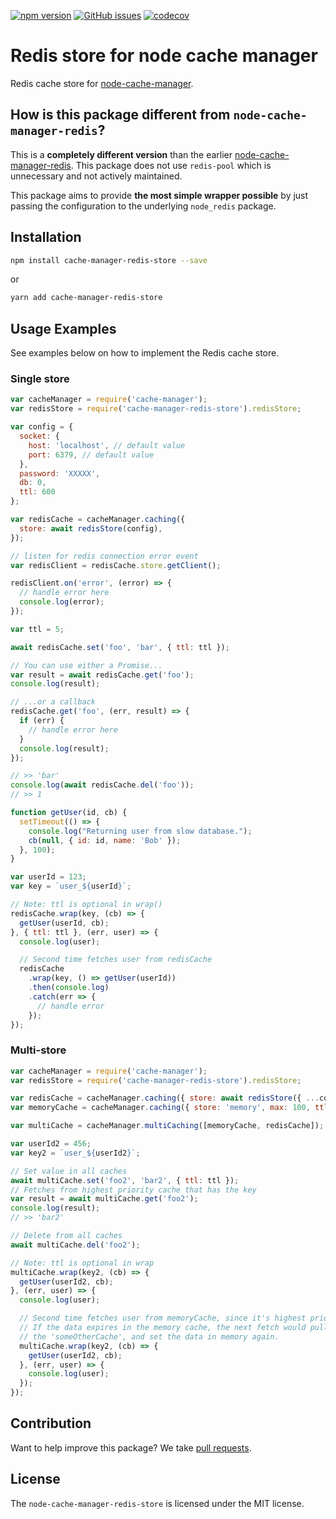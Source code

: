 [![npm version](https://badge.fury.io/js/cache-manager-redis-store.svg)](https://badge.fury.io/js/cache-manager-redis-store)
[![GitHub issues](https://img.shields.io/github/issues/dabroek/node-cache-manager-redis-store.svg)](https://github.com/dabroek/node-cache-manager-redis-store/issues)
[![codecov](https://codecov.io/github/dabroek/node-cache-manager-redis-store/branch/master/graph/badge.svg?token=QmCNGyCLlD)](https://codecov.io/github/dabroek/node-cache-manager-redis-store)

Redis store for node cache manager
==================================

Redis cache store for [node-cache-manager](https://github.com/BryanDonovan/node-cache-manager).

How is this package different from `node-cache-manager-redis`?
----------------------------------------------------------------------------------
This is a **completely different version** than the earlier [node-cache-manager-redis](https://github.com/dial-once/node-cache-manager-redis). This package does not use `redis-pool` which is unnecessary and not actively maintained.

This package aims to provide **the most simple wrapper possible** by just passing the configuration to the underlying `node_redis` package.

Installation
------------

```sh
npm install cache-manager-redis-store --save
```
or
```sh
yarn add cache-manager-redis-store
```

Usage Examples
--------------

See examples below on how to implement the Redis cache store.

### Single store

```js
var cacheManager = require('cache-manager');
var redisStore = require('cache-manager-redis-store').redisStore;

var config = {
  socket: {
    host: 'localhost', // default value
    port: 6379, // default value
  },
  password: 'XXXXX',
  db: 0,
  ttl: 600
};

var redisCache = cacheManager.caching({
  store: await redisStore(config),
});

// listen for redis connection error event
var redisClient = redisCache.store.getClient();

redisClient.on('error', (error) => {
  // handle error here
  console.log(error);
});

var ttl = 5;

await redisCache.set('foo', 'bar', { ttl: ttl });

// You can use either a Promise...
var result = await redisCache.get('foo');
console.log(result);

// ...or a callback
redisCache.get('foo', (err, result) => {
  if (err) {
    // handle error here
  }
  console.log(result);
});

// >> 'bar'
console.log(await redisCache.del('foo'));
// >> 1

function getUser(id, cb) {
  setTimeout(() => {
    console.log("Returning user from slow database.");
    cb(null, { id: id, name: 'Bob' });
  }, 100);
}

var userId = 123;
var key = `user_${userId}`;

// Note: ttl is optional in wrap()
redisCache.wrap(key, (cb) => {
  getUser(userId, cb);
}, { ttl: ttl }, (err, user) => {
  console.log(user);

  // Second time fetches user from redisCache
  redisCache
    .wrap(key, () => getUser(userId))
    .then(console.log)
    .catch(err => {
      // handle error
    });
});
```

### Multi-store

```js
var cacheManager = require('cache-manager');
var redisStore = require('cache-manager-redis-store').redisStore;

var redisCache = cacheManager.caching({ store: await redisStore({ ...config, db: 0, ttl: 600 }) });
var memoryCache = cacheManager.caching({ store: 'memory', max: 100, ttl: 60 });

var multiCache = cacheManager.multiCaching([memoryCache, redisCache]);

var userId2 = 456;
var key2 = `user_${userId2}`;

// Set value in all caches
await multiCache.set('foo2', 'bar2', { ttl: ttl });
// Fetches from highest priority cache that has the key
var result = await multiCache.get('foo2');
console.log(result);
// >> 'bar2'

// Delete from all caches
await multiCache.del('foo2');

// Note: ttl is optional in wrap
multiCache.wrap(key2, (cb) => {
  getUser(userId2, cb);
}, (err, user) => {
  console.log(user);

  // Second time fetches user from memoryCache, since it's highest priority.
  // If the data expires in the memory cache, the next fetch would pull it from
  // the 'someOtherCache', and set the data in memory again.
  multiCache.wrap(key2, (cb) => {
    getUser(userId2, cb);
  }, (err, user) => {
    console.log(user);
  });
});
```

Contribution
------------

Want to help improve this package? We take [pull requests](https://github.com/dabroek/node-cache-manager-redis-store/pulls).


License
-------

The `node-cache-manager-redis-store` is licensed under the MIT license.